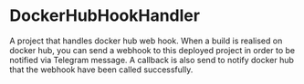 # DockerHubHookHandler
A project that handles docker hub web hook.
When a build is realised on docker hub, you can send a webhook to this deployed project in order to be notified via Telegram message.
A callback is also send to notify docker hub that the webhook have been called successfully.
